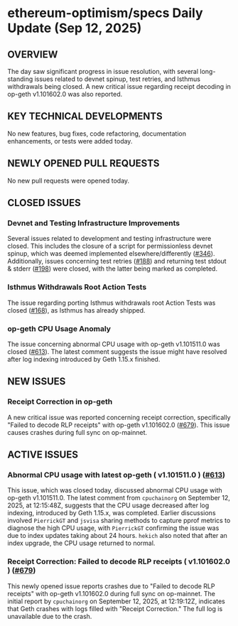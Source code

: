 # ethereum-optimism/specs Daily Update (Sep 12, 2025)
## OVERVIEW 
The day saw significant progress in issue resolution, with several long-standing issues related to devnet spinup, test retries, and Isthmus withdrawals being closed. A new critical issue regarding receipt decoding in op-geth v1.101602.0 was also reported.

## KEY TECHNICAL DEVELOPMENTS
No new features, bug fixes, code refactoring, documentation enhancements, or tests were added today.

## NEWLY OPENED PULL REQUESTS
No new pull requests were opened today.

## CLOSED ISSUES
### Devnet and Testing Infrastructure Improvements
Several issues related to development and testing infrastructure were closed. This includes the closure of a script for permissionless devnet spinup, which was deemed implemented elsewhere/differently ([#346](https://github.com/ethereum-optimism/specs/issues/346)). Additionally, issues concerning test retries ([#188](https://github.com/ethereum-optimism/specs/issues/188)) and returning test stdout & stderr ([#198](https://github.com/ethereum-optimism/specs/issues/198)) were closed, with the latter being marked as completed.

### Isthmus Withdrawals Root Action Tests
The issue regarding porting Isthmus withdrawals root Action Tests was closed ([#168](https://github.com/ethereum-optimism/specs/issues/168)), as Isthmus has already shipped.

### op-geth CPU Usage Anomaly
The issue concerning abnormal CPU usage with op-geth v1.101511.0 was closed ([#613](https://github.com/ethereum-optimism/specs/issues/613)). The latest comment suggests the issue might have resolved after log indexing introduced by Geth 1.15.x finished.

## NEW ISSUES
### Receipt Correction in op-geth
A new critical issue was reported concerning receipt correction, specifically "Failed to decode RLP receipts" with op-geth v1.101602.0 ([#679](https://github.com/ethereum-optimism/specs/issues/679)). This issue causes crashes during full sync on op-mainnet.

## ACTIVE ISSUES
### Abnormal CPU usage with latest op-geth ( v1.101511.0 ) ([#613](https://github.com/ethereum-optimism/specs/issues/613))
This issue, which was closed today, discussed abnormal CPU usage with op-geth v1.101511.0. The latest comment from `cpuchainorg` on September 12, 2025, at 12:15:48Z, suggests that the CPU usage decreased after log indexing, introduced by Geth 1.15.x, was completed. Earlier discussions involved `PierrickGT` and `jsvisa` sharing methods to capture pprof metrics to diagnose the high CPU usage, with `PierrickGT` confirming the issue was due to index updates taking about 24 hours. `hekich` also noted that after an index upgrade, the CPU usage returned to normal.

### Receipt Correction: Failed to decode RLP receipts ( v1.101602.0 ) ([#679](https://github.com/ethereum-optimism/specs/issues/679))
This newly opened issue reports crashes due to "Failed to decode RLP receipts" with op-geth v1.101602.0 during full sync on op-mainnet. The initial report by `cpuchainorg` on September 12, 2025, at 12:19:12Z, indicates that Geth crashes with logs filled with "Receipt Correction." The full log is unavailable due to the crash.